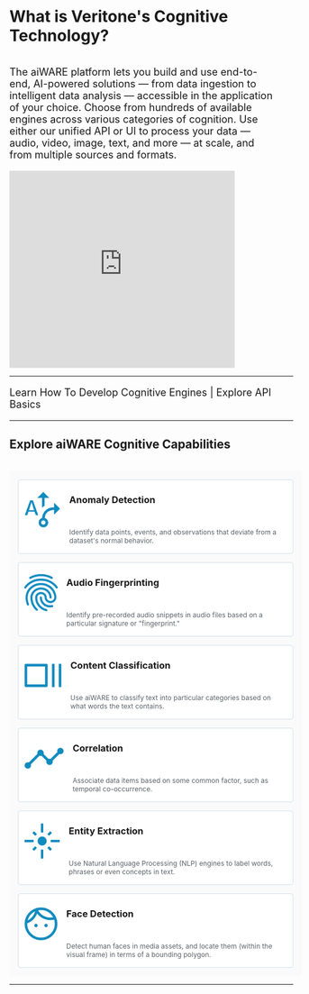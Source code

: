 <!--TODO: Replace all references to "VDA", "Developer Application", and "Developer App" with "Veritone Developer"-->

<!-- # Veritone's Cognitive Technology -->

<style>

    #learn-aiware-btn {
        display: block;
        background-color: #2F80ED;
        color: #FFF;
        width: 300px;
        height: 30px;
        text-align: center;
        text-decoration: none;
        padding: 5px;
        position: relative;
    }

    a.in-text-link {
        text-decoration: none;
    }

    #explore-api-basics-btn {
        display: block;
        color: #2F80ED;
        border: 1px solid #2F80ED;
        width: 300px;
        height: 30px;
        text-align: center;
        padding: 5px;
        position: relative;
        text-decoration: none;
    }

    div.featureBox {
        -webkit-box-shadow: -2px 2px 6px 3px rgba(207,208,209,1);
        -moz-box-shadow: -2px 2px 6px 3px rgba(207,208,209,1);
        box-shadow: -2px 2px 6px 3px rgba(207,208,209,1);
        width: 425px;
        height: 100px;
        padding: 7px;
        font-size: 80%;
        display: flex;
        background: #FAFAFA;
    }

    div.featureColumn {
        position:relative;
        left:25px;
        width: 500px;
    }
    
    div.featureText {
        width: 75%;
        position: relative; 
        top: -40px
    }

    div.featureImage {
        width: 25%;
        position: relative;
        bottom: 8px;
    }

    div.do-more-aiware-featureColumn {
        position:relative;
        left:25px;
        width: 500px;
    }
    
    div.do-more-aiwareFeatureText {
        width: 75%;
        position: relative; 
        top: -40px
    }

    a.link {
        text-decoration: none;
        bottom: -10px;
        position: relative;
        font-size:90%;
        bottom: -5px;
    }
    
    div.joinUsColumn {
        width: 760px;
    }

    div.joinUsImage {
        width: 24%;
        padding: 5px;
        padding-right: 15px
    }

    div.newsSectionColumn{
        width: 975px;
        position:relative;
        left:10px;
        display: flex
    }
    
    div.newsDateColumn {
        width: 175px
    }

    div.newsColumn {
        width: 800px
    }

    div.buttonColumn {
        width: 760px;
        display: flex;
        margin: 0;
        position: absolute;
        left: 350px;
    }

    #view-more-capabilities-btn {
        display: block;
        color: #2F80ED;
        border: 1px solid #2F80ED;
        width: 245px;
        height: 30px;
        position: relative;
        left: -60px;
        text-align: center;
        padding: 5px;
        position: relative;
        text-decoration: none;
    }

    .date-text {
        background-color: #d9d9d7;
        width: 110px;
        border-radius: 10px;
        font-size: 95%;
        padding: 4px 6px;  
        text-align: center
    }

</style>

<style>
     p, ul, ol, li { font-size: 18px !important;}
     a {text-decoration: none !important}
     .container{
        /* padding-right: 50px; */
        display: flex;
        flex-direction: column;
    }
    .section{
        display: flex;
        justify-content: center;
        /* align-items: center; */
        flex-direction: row;
        flex-wrap: wrap;
        width: 100%;
    }
    .image-or-video{
        display: flex;
        justify-content: center;
        align-items: center;
        min-width: 500px;
        height: 350px;
        background: #FAFAFA;

    }
    .card{
        display: flex;
        margin: 7.5px;
        /* justify-content: space-between; */
        min-width: 333px;
        border: 0.5px solid #D5DFE9;
        background: #FFFFFF;
        padding: 10px;
        height: 110px;
        border-radius: 4px;
        text-decoration: none;
        flex: 3;
    }
    .card:hover{
        background: #F9FCFF;
        border: 0.5px solid #118BBF;
        box-shadow: 0px 0px 10px rgba(0, 0, 0, 0.15);
        cursor: pointer;
    }
    .icon{
        display: flex;
        justify-content: center;
        align-items: center;
        min-width: 60px;
        height: 90px;
    }
    .card-content h3{
        padding: 0;
        margin: 0;
    }
    .card-content div{
        color: #5C6269;
        font-size: 12px;
    }
    .card-content{
        display: flex;
        flex-direction: column;
        height: 90px;
        justify-content: space-between;
        padding: 15px 0px 25px 15px;
    }
    .card-container{
        align-items: center;
        background: #FAFAFA;
        padding: 7.5px;
        border-radius: 4px;
    }
    .info-text{
        padding-right:30px; 
        /* padding-top:10px;  */
        flex: 6; 
        min-width: 350px
    }
</style>

<!-- <div style="display:flex;">
<div style="width: 650px; height: 300px" display:inline><iframe src="https://player.vimeo.com/video/375686298?color=ff9933&title=0&byline=0&portrait=0" style="border:0;top:0;left:0;width:100%;height:100%;" allow="autoplay; fullscreen" allowfullscreen></iframe></div><script src="https://player.vimeo.com/api/player.js"></script>

<div style="float:right; width: 200px; padding-top: 125px">
    <a href="/#/developer/engines/tutorial/" id="learn-aiware-btn">LEARN TO DEVELOP COGNITIVE ENGINES</a>
    <br>
    <a href="/#/apis" id="explore-api-basics-btn">EXPLORE API BASICS</a>
</div>

</div> -->

# What is Veritone's Cognitive Technology? <!-- {docsify-ignore} -->

<div class="section">
<p class="info-text">
The aiWARE platform lets you build and use end-to-end, AI-powered solutions — from data ingestion to intelligent data analysis — accessible in the application of your choice. Choose from hundreds of available engines across various categories of cognition. Use either our unified API or UI to process your data — audio, video, image, text, and more — at scale, and from multiple sources and formats.
</p>
<div style="width: 400px; height: 350px; flex: 6;" display:inline><iframe style="border: none; width:400px; height:350px" src="https://player.vimeo.com/video/375686298?color=ff9933&title=0&byline=0&portrait=0" allow="autoplay; fullscreen" allowfullscreen></iframe></div><script src="https://player.vimeo.com/api/player.js"></script>
</div>

<hr>

[Learn How To Develop Cognitive Engines](/#/developer/engines/tutorial/)   |   [Explore API Basics](/#/apis)

<hr>

## Explore aiWARE Cognitive Capabilities <!-- {docsify-ignore} -->

<!-- <br>

<div style="display: flex">
    <div class="featureColumn">
        <div class="featureBox"> 
            <div class="featureText">
                <h3>Anomaly Detection</h3>
                <div>Identify data points, events, and observations that deviate from a dataset's normal behavior.</div>
                <a class="link" href="/#/cognitive-technology/cognitive/text/anomaly-detection/"> EXPLORE</a>
            </div>
            <div class= "featureImage">
                <img src="https://avatars3.githubusercontent.com/u/6934985?s=200&v=4" alt="https://avatars3.githubusercontent.com/u/6934985?s=200&v=4">
            </div>
        </div>
        </br>
        </br>
        <div class="featureBox"> 
            <div class="featureText">
                <h3>Content Classification</h3>
                <div>Use aiWARE to classify text into particular categories based on what words the text contains.</div>
                <a class="link" href="/#/cognitive-technology/cognitive/text/content-classification/"> EXPLORE</a>
            </div>
            <div class= "featureImage">
                <img src="https://avatars3.githubusercontent.com/u/6934985?s=200&v=4" alt="https://avatars3.githubusercontent.com/u/6934985?s=200&v=4">
            </div>
        </div>
        </br>
        </br>
        <div class="featureBox">
            <div class="featureText">
                <h3>Entity Extraction</h3>
                <div>Use Natural Language Processing (NLP) engines to label words, phrases or even concepts in text.</div>
                <a class="link" href="/#/cognitive-technology/cognitive/text/entity-extraction/"> EXPLORE</a>
            </div>
            <div class= "featureImage">
                <img src="https://avatars3.githubusercontent.com/u/6934985?s=200&v=4" alt="https://avatars3.githubusercontent.com/u/6934985?s=200&v=4">
            </div>
        </div>
    </div>
    <div class="featureColumn">
        <div class="featureBox"> 
            <div class= "featureText">
                <h3>Audio Fingerprinting</h3>
                <div> Identify pre-recorded audio snippets in audio files based on a particular signature or "fingerprint."</div>
                <a class="link" href="/#/cognitive-technology/cognitive/audio/audio-fingerprinting/"> EXPLORE</a>
            </div>
            <div class= "featureImage">
                <img src="https://avatars3.githubusercontent.com/u/6934985?s=200&v=4" alt="https://avatars3.githubusercontent.com/u/6934985?s=200&v=4">
            </div>
        </div>
        </br>
        </br>
        <div class="featureBox">  
            <div class= "featureText">
                <h3>Correlation</h3>
                <div>Associate data items based on some common factor, such as temporal co-occurrence.</div>
                <a class="link" href="/#/cognitive-technology/cognitive/data/correlation/"> EXPLORE</a>
            </div>
            <div class= "featureImage">
                <img src="https://avatars3.githubusercontent.com/u/6934985?s=200&v=4" alt="https://avatars3.githubusercontent.com/u/6934985?s=200&v=4">
            </div>
        </div>
        </br>
        </br>
        <div class="featureBox">  
            <div class= "featureText">
                <h3>Face Detection</h3>
                <div>Detect human faces in media assets, and locate them (within the visual frame) in terms of a bounding polygon.</div>
                <a class="link" href="/#/cognitive-technology/cognitive/biometrics/face-detection/"> EXPLORE</a>
            </div>
            <div class= "featureImage">
                <img src="https://avatars3.githubusercontent.com/u/6934985?s=200&v=4" alt="https://avatars3.githubusercontent.com/u/6934985?s=200&v=4">
            </div>
        </div>
    </div>
</div>
<br>
<br>
<!--<div class="buttonColumn">
    <a href="/#/apis" id="view-more-capabilities-btn">VIEW MORE CAPABILITIES (TODO)</a>
</div>
-->
<br>
<div class="section card-container">

<!-- anomaly -->
<a class="card" href="/#/cognitive-technology/cognitive/text/anomaly-detection/">
<div class="icon">

![anomaly](./icons/anomaly.svg)
</div>
<div class="card-content">
<h3>Anomaly Detection</h3>
<div>
    Identify data points, events, and observations that deviate from a dataset's normal behavior.
</div>
</div>
</a>

<!-- Audio Fingerprinting -->
<a class="card" href="/#/cognitive-technology/cognitive/audio/audio-fingerprinting/">
<div class="icon">

![audio-fingerprint](./icons/audio-fingerprint.svg)
</div>
<div class="card-content">
<h3>Audio Fingerprinting</h3>
<div>
    Identify pre-recorded audio snippets in audio files based on a particular signature or "fingerprint."
</div>
</div>
</a>

<!-- Content Classification -->
<a class="card" href="/#/cognitive-technology/cognitive/text/content-classification/">
<div class="icon">

![Content Classification](./icons/content-classification.svg)
</div>
<div class="card-content">
<h3>Content Classification</h3>
<div>
    Use aiWARE to classify text into particular categories based on what words the text contains.
</div>
</div>
</a>

<!-- Correlation -->
<a class="card" href="/#/cognitive-technology/cognitive/data/correlation/">
<div class="icon">

![Correlation](./icons/correlation.svg)
</div>
<div class="card-content">
<h3>Correlation</h3>
<div>
Associate data items based on some common factor, such as temporal co-occurrence.
</div>
</div>
</a>

<!-- Entity Extraction -->

<a class="card" href="/#/cognitive-technology/cognitive/text/entity-extraction/">
<div class="icon">

![Entity Extraction](./icons/entity-extraction.svg)
</div>
<div class="card-content">
<h3>Entity Extraction</h3>
<div>
    Use Natural Language Processing (NLP) engines to label words, phrases or even concepts in text.
</div>
</div>
</a>

<!-- Face Detection -->
<a class="card" href="/#/cognitive-technology/cognitive/biometrics/face-detection/">
<div class="icon">

![Face Detection](./icons/face-detection.svg)
</div>
<div class="card-content">
<h3>Face Detection</h3>
<div>
    Detect human faces in media assets, and locate them (within the visual frame) in terms of a bounding polygon.
</div>
</div>
</a>


</div>

<hr>

<!-- ## Do more with aiWARE {docsify-ignore} -->
<!-- <br> -->
<!-- <div style="display: flex">
    <div class="do-more-aiware-featureColumn">
        <div class="featureBox"> 
            <div class="do-more-aiwareFeatureText">
                <h3>Veritone Automate Studio</h3>
                <div>Automate workflows and processes using a drag and drop platform.</div>
                <a class="link" href="/#/automate-studio/"> EXPLORE</a>
            </div>
        </div>
    </div>
    <div class="do-more-aiware-featureColumn">
        <div class="featureBox"> 
            <div class="do-more-aiwareFeatureText">
                <h3>Veritone Benchmark</h3>
                <div>Compare the performance of different cognitive engines against your own use case.</div>
                <a class="link" href="/#/benchmark/"> EXPLORE</a>
            </div>
        </div>
    </div>
</div>


<!-- ## Whats New {docsify-ignore} -->
<!-- <div class= "newsSectionColumn">
    <div class="newsDateColumn">
        <div class="date-text">
            06/22/2020
        </div>
    </div>
    <div class="newsColumn">
        - Expanded documentation for <a class="in-text-link" href="/#/automate-studio/"> Automate Studio.</a>
        <br>
        - New <a class="in-text-link" href="/#/quickstart/jobs/?id=working-with-jobs"> "Working with Jobs"</a> quickstart.
        <br>
        - New <a class="in-text-link" href="/#/overview/aiWARE-in-depth/edge/logs"> "How to view job and task logs"</a> guide.
    </div>
</div>
<br>
<div class= "newsSectionColumn">
    <div class="newsDateColumn">
        <div class="date-text">
            3/24/2020
        </div>
    </div>
    <div class="newsColumn">
        - New documentation tells how you can <a class="in-text-link" href="/#/benchmark/"> benchmark</a> your engines with the Benchmark app (beta).
        <br>
        - New documentation on how to update <a class="in-text-link" href="/#/cognitive-technology/"> cognitive engines</a> for the latest version of aiWARE Edge.
        <br>
        - New Automate Studio <a class="in-text-link" href="/#/automate-studio/faq"> FAQ</a>.
    </div>
</div>
<br>
<div class= "newsSectionColumn">
    <div class="newsDateColumn">
        <div class="date-text">
            2/10/2020
        </div>
    </div>
    <div class="newsColumn">
        - You can now search across all the Cognitive and Ingestion engines your Veritone organization has access to
        <br>
        - The brand new and enhanced engines table now lets you filter and sort your engine results
        <br>
        - All of your engines, both ingestion and cognitive types are displayed in one centralized table for you to view, filter, and query
    </div>
</div>
<hr> -->

